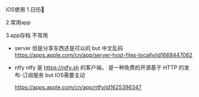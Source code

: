 iOS使用
1.日历📅

2.常用app

3.app存档 不常用
- server 但是分享东西还是可以的 but 中文乱码 
	https://apps.apple.com/cn/app/server-host-files-locally/id1668447062

- ntfy ntfy 是 https://ntfy.sh 的客户端， 是一种免费的开源基于 HTTP 的发布-订阅服务 but IOS需要主动

  https://apps.apple.com/cn/app/ntfy/id1625396347
